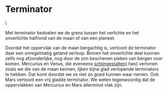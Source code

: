 # Terminator

\

Met terminator bedoelen we de grens tussen het verlichte en het
onverlichte halfrond van de maan of van een planeet.

Doordat het oppervlak van de maan bergachtig is, vertoont de terminator
daar een onregelmatig getand verloop. Binnen het onverlichte deel kunnen
zelfs nog afzonderlijke, nog door de zon beschenen pieken van bergen
voor komen. Mercurius en Venus, die eveneens
[schijngestalten](schijngestalten.html){.two} vertonen zoals we die van
de maan kennen, lijken bijna glad verlopende terminators te hebben. Dat
komt doordat we ze niet zo goed kunnen waar nemen. Ook Mars vertoont een
vrij gladde terminator. We weten tegenwoordig dat de oppervlakken van
Mercurius en Mars allerminst vlak zijn.
